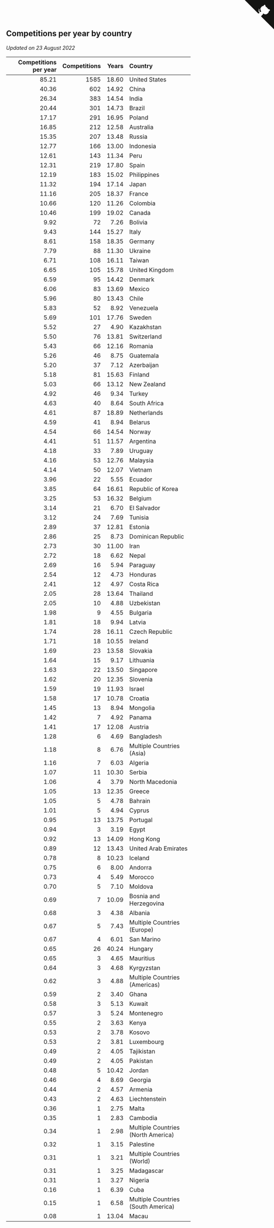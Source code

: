 ## Competitions per year by country

*Updated on 23 August 2022*

| Competitions per year | Competitions | Years | Country |
| ---: | ---: | ---: | :--- |
| 85.21 | 1585 | 18.60 | United States |
| 40.36 | 602 | 14.92 | China |
| 26.34 | 383 | 14.54 | India |
| 20.44 | 301 | 14.73 | Brazil |
| 17.17 | 291 | 16.95 | Poland |
| 16.85 | 212 | 12.58 | Australia |
| 15.35 | 207 | 13.48 | Russia |
| 12.77 | 166 | 13.00 | Indonesia |
| 12.61 | 143 | 11.34 | Peru |
| 12.31 | 219 | 17.80 | Spain |
| 12.19 | 183 | 15.02 | Philippines |
| 11.32 | 194 | 17.14 | Japan |
| 11.16 | 205 | 18.37 | France |
| 10.66 | 120 | 11.26 | Colombia |
| 10.46 | 199 | 19.02 | Canada |
| 9.92 | 72 | 7.26 | Bolivia |
| 9.43 | 144 | 15.27 | Italy |
| 8.61 | 158 | 18.35 | Germany |
| 7.79 | 88 | 11.30 | Ukraine |
| 6.71 | 108 | 16.11 | Taiwan |
| 6.65 | 105 | 15.78 | United Kingdom |
| 6.59 | 95 | 14.42 | Denmark |
| 6.06 | 83 | 13.69 | Mexico |
| 5.96 | 80 | 13.43 | Chile |
| 5.83 | 52 | 8.92 | Venezuela |
| 5.69 | 101 | 17.76 | Sweden |
| 5.52 | 27 | 4.90 | Kazakhstan |
| 5.50 | 76 | 13.81 | Switzerland |
| 5.43 | 66 | 12.16 | Romania |
| 5.26 | 46 | 8.75 | Guatemala |
| 5.20 | 37 | 7.12 | Azerbaijan |
| 5.18 | 81 | 15.63 | Finland |
| 5.03 | 66 | 13.12 | New Zealand |
| 4.92 | 46 | 9.34 | Turkey |
| 4.63 | 40 | 8.64 | South Africa |
| 4.61 | 87 | 18.89 | Netherlands |
| 4.59 | 41 | 8.94 | Belarus |
| 4.54 | 66 | 14.54 | Norway |
| 4.41 | 51 | 11.57 | Argentina |
| 4.18 | 33 | 7.89 | Uruguay |
| 4.16 | 53 | 12.76 | Malaysia |
| 4.14 | 50 | 12.07 | Vietnam |
| 3.96 | 22 | 5.55 | Ecuador |
| 3.85 | 64 | 16.61 | Republic of Korea |
| 3.25 | 53 | 16.32 | Belgium |
| 3.14 | 21 | 6.70 | El Salvador |
| 3.12 | 24 | 7.69 | Tunisia |
| 2.89 | 37 | 12.81 | Estonia |
| 2.86 | 25 | 8.73 | Dominican Republic |
| 2.73 | 30 | 11.00 | Iran |
| 2.72 | 18 | 6.62 | Nepal |
| 2.69 | 16 | 5.94 | Paraguay |
| 2.54 | 12 | 4.73 | Honduras |
| 2.41 | 12 | 4.97 | Costa Rica |
| 2.05 | 28 | 13.64 | Thailand |
| 2.05 | 10 | 4.88 | Uzbekistan |
| 1.98 | 9 | 4.55 | Bulgaria |
| 1.81 | 18 | 9.94 | Latvia |
| 1.74 | 28 | 16.11 | Czech Republic |
| 1.71 | 18 | 10.55 | Ireland |
| 1.69 | 23 | 13.58 | Slovakia |
| 1.64 | 15 | 9.17 | Lithuania |
| 1.63 | 22 | 13.50 | Singapore |
| 1.62 | 20 | 12.35 | Slovenia |
| 1.59 | 19 | 11.93 | Israel |
| 1.58 | 17 | 10.78 | Croatia |
| 1.45 | 13 | 8.94 | Mongolia |
| 1.42 | 7 | 4.92 | Panama |
| 1.41 | 17 | 12.08 | Austria |
| 1.28 | 6 | 4.69 | Bangladesh |
| 1.18 | 8 | 6.76 | Multiple Countries (Asia) |
| 1.16 | 7 | 6.03 | Algeria |
| 1.07 | 11 | 10.30 | Serbia |
| 1.06 | 4 | 3.79 | North Macedonia |
| 1.05 | 13 | 12.35 | Greece |
| 1.05 | 5 | 4.78 | Bahrain |
| 1.01 | 5 | 4.94 | Cyprus |
| 0.95 | 13 | 13.75 | Portugal |
| 0.94 | 3 | 3.19 | Egypt |
| 0.92 | 13 | 14.09 | Hong Kong |
| 0.89 | 12 | 13.43 | United Arab Emirates |
| 0.78 | 8 | 10.23 | Iceland |
| 0.75 | 6 | 8.00 | Andorra |
| 0.73 | 4 | 5.49 | Morocco |
| 0.70 | 5 | 7.10 | Moldova |
| 0.69 | 7 | 10.09 | Bosnia and Herzegovina |
| 0.68 | 3 | 4.38 | Albania |
| 0.67 | 5 | 7.43 | Multiple Countries (Europe) |
| 0.67 | 4 | 6.01 | San Marino |
| 0.65 | 26 | 40.24 | Hungary |
| 0.65 | 3 | 4.65 | Mauritius |
| 0.64 | 3 | 4.68 | Kyrgyzstan |
| 0.62 | 3 | 4.88 | Multiple Countries (Americas) |
| 0.59 | 2 | 3.40 | Ghana |
| 0.58 | 3 | 5.13 | Kuwait |
| 0.57 | 3 | 5.24 | Montenegro |
| 0.55 | 2 | 3.63 | Kenya |
| 0.53 | 2 | 3.78 | Kosovo |
| 0.53 | 2 | 3.81 | Luxembourg |
| 0.49 | 2 | 4.05 | Tajikistan |
| 0.49 | 2 | 4.05 | Pakistan |
| 0.48 | 5 | 10.42 | Jordan |
| 0.46 | 4 | 8.69 | Georgia |
| 0.44 | 2 | 4.57 | Armenia |
| 0.43 | 2 | 4.63 | Liechtenstein |
| 0.36 | 1 | 2.75 | Malta |
| 0.35 | 1 | 2.83 | Cambodia |
| 0.34 | 1 | 2.98 | Multiple Countries (North America) |
| 0.32 | 1 | 3.15 | Palestine |
| 0.31 | 1 | 3.21 | Multiple Countries (World) |
| 0.31 | 1 | 3.25 | Madagascar |
| 0.31 | 1 | 3.27 | Nigeria |
| 0.16 | 1 | 6.39 | Cuba |
| 0.15 | 1 | 6.58 | Multiple Countries (South America) |
| 0.08 | 1 | 13.04 | Macau |


<a href="https://github.com/JustinTimeCuber/wca_statistics" class="github-corner" aria-label="View source on Github"><svg width="80" height="80" viewBox="0 0 250 250" style="fill:#151513; color:#fff; position: absolute; top: 0; border: 0; right: 0;" aria-hidden="true"><path d="M0,0 L115,115 L130,115 L142,142 L250,250 L250,0 Z"></path><path d="M128.3,109.0 C113.8,99.7 119.0,89.6 119.0,89.6 C122.0,82.7 120.5,78.6 120.5,78.6 C119.2,72.0 123.4,76.3 123.4,76.3 C127.3,80.9 125.5,87.3 125.5,87.3 C122.9,97.6 130.6,101.9 134.4,103.2" fill="currentColor" style="transform-origin: 130px 106px;" class="octo-arm"></path><path d="M115.0,115.0 C114.9,115.1 118.7,116.5 119.8,115.4 L133.7,101.6 C136.9,99.2 139.9,98.4 142.2,98.6 C133.8,88.0 127.5,74.4 143.8,58.0 C148.5,53.4 154.0,51.2 159.7,51.0 C160.3,49.4 163.2,43.6 171.4,40.1 C171.4,40.1 176.1,42.5 178.8,56.2 C183.1,58.6 187.2,61.8 190.9,65.4 C194.5,69.0 197.7,73.2 200.1,77.6 C213.8,80.2 216.3,84.9 216.3,84.9 C212.7,93.1 206.9,96.0 205.4,96.6 C205.1,102.4 203.0,107.8 198.3,112.5 C181.9,128.9 168.3,122.5 157.7,114.1 C157.9,116.9 156.7,120.9 152.7,124.9 L141.0,136.5 C139.8,137.7 141.6,141.9 141.8,141.8 Z" fill="currentColor" class="octo-body"></path></svg></a><style>.github-corner:hover .octo-arm{animation:octocat-wave 560ms ease-in-out}@keyframes octocat-wave{0%,100%{transform:rotate(0)}20%,60%{transform:rotate(-25deg)}40%,80%{transform:rotate(10deg)}}@media (max-width:500px){.github-corner:hover .octo-arm{animation:none}.github-corner .octo-arm{animation:octocat-wave 560ms ease-in-out}}</style>
